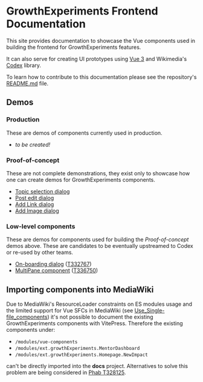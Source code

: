 # GrowthExperiments Frontend Documentation

This site provides documentation to showcase the Vue components used in building
the frontend for GrowthExperiments features.

It can also serve for creating UI prototypes using [Vue 3](https://vuejs.org/)
and Wikimedia's [Codex](https://doc.wikimedia.org/codex) library.

To learn how to contribute to this documentation please see the repository's
[README.md](https://gerrit.wikimedia.org/r/plugins/gitiles/mediawiki/extensions/GrowthExperiments/+/refs/heads/master/documentation/frontend/README.md)
file.

## Demos

### Production

These are demos of components currently used in production.

- _to be created!_

### Proof-of-concept

These are not complete demonstrations, they exist only to showcase how one can
create demos for GrowthExperiments components.

- [Topic selection dialog](./demos/topic-selection-dialog)
- [Post edit dialog](./demos/post-edit-dialog)
- [Add Link dialog](./demos/add-link-dialog)
- [Add Image dialog](./demos/add-image-dialog)

### Low-level components

These are demos for components used for building the _Proof-of-concept_ demos above. These
are candidates to be eventually upstreamed to Codex or re-used by other teams.

- [On-boarding dialog](./demos/onboarding-dialog) ([T332767](https://phabricator.wikimedia.org/T332767))
- [MultiPane component](./demos/multi-pane) ([T336750](https://phabricator.wikimedia.org/T336750))

## Importing components into MediaWiki

Due to MediaWiki's ResourceLoader constraints on ES modules usage and the
limited support for Vue SFCs in MediaWiki (see [Use_Single-file_components](https://www.mediawiki.org/wiki/Vue.js#Use_Single-file_components))
it's not possible to document the existing GrowthExperiments components
with VitePress. Therefore the existing components under:

- `/modules/vue-components`
- `/modules/ext.growthExperiments.MentorDashboard`
- `/modules/ext.growthExperiments.Homepage.NewImpact`

can't be directly imported into the **docs** project. Alternatives to
solve this problem are being considered in [Phab T328125](https://phabricator.wikimedia.org/T328125).

